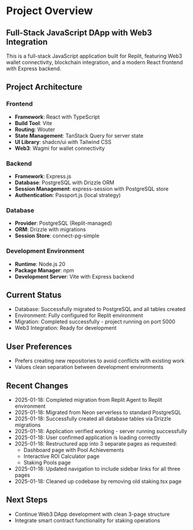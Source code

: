 # Project Overview

## Full-Stack JavaScript DApp with Web3 Integration

This is a full-stack JavaScript application built for Replit, featuring Web3 wallet connectivity, blockchain integration, and a modern React frontend with Express backend.

## Project Architecture

### Frontend
- **Framework**: React with TypeScript
- **Build Tool**: Vite
- **Routing**: Wouter
- **State Management**: TanStack Query for server state
- **UI Library**: shadcn/ui with Tailwind CSS
- **Web3**: Wagmi for wallet connectivity

### Backend
- **Framework**: Express.js
- **Database**: PostgreSQL with Drizzle ORM
- **Session Management**: express-session with PostgreSQL store
- **Authentication**: Passport.js (local strategy)

### Database
- **Provider**: PostgreSQL (Replit-managed)
- **ORM**: Drizzle with migrations
- **Session Store**: connect-pg-simple

### Development Environment
- **Runtime**: Node.js 20
- **Package Manager**: npm
- **Development Server**: Vite with Express backend

## Current Status
- Database: Successfully migrated to PostgreSQL and all tables created
- Environment: Fully configured for Replit environment
- Migration: Completed successfully - project running on port 5000
- Web3 Integration: Ready for development

## User Preferences
- Prefers creating new repositories to avoid conflicts with existing work
- Values clean separation between development environments

## Recent Changes
- 2025-01-18: Completed migration from Replit Agent to Replit environment
- 2025-01-18: Migrated from Neon serverless to standard PostgreSQL  
- 2025-01-18: Successfully created all database tables via Drizzle migrations
- 2025-01-18: Application verified working - server running successfully
- 2025-01-18: User confirmed application is loading correctly
- 2025-01-18: Restructured app into 3 separate pages as requested:
  - Dashboard page with Pool Achievements
  - Interactive ROI Calculator page
  - Staking Pools page
- 2025-01-18: Updated navigation to include sidebar links for all three pages
- 2025-01-18: Cleaned up codebase by removing old staking.tsx page

## Next Steps
- Continue Web3 DApp development with clean 3-page structure
- Integrate smart contract functionality for staking operations